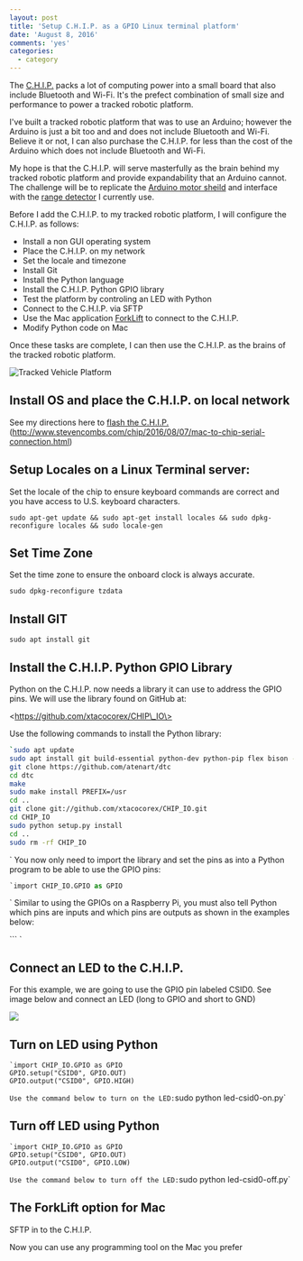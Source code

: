 ```yaml
---
layout: post
title: 'Setup C.H.I.P. as a GPIO Linux terminal platform'
date: 'August 8, 2016'
comments: 'yes'
categories:
  - category
---
```


The [C.H.I.P.][1] packs a lot of computing power into a small board that also include Bluetooth and Wi-Fi. It's the prefect combination of small size and performance to power a tracked robotic platform. 

I've built a tracked robotic platform that was to use an Arduino; however the Arduino is just a bit too and and does not include Bluetooth and Wi-Fi. Believe it or not, I can also purchase the C.H.I.P. for less than the cost of the Arduino which does not include Bluetooth and Wi-Fi.

My hope is that the C.H.I.P. will serve masterfully as the brain behind my tracked robotic platform and provide expandability that an Arduino cannot. The challenge will be to replicate the [Arduino motor sheild][2] and interface with the [range detector][3] I currently use.

Before I add the C.H.I.P. to my tracked robotic platform, I will configure the C.H.I.P. as follows:

* Install a non GUI operating system
* Place the C.H.I.P. on my network
* Set the locale and timezone
* Install Git
* Install the Python language
* Install the C.H.I.P. Python GPIO library
* Test the platform by controling an LED with Python
* Connect to the C.H.I.P. via SFTP
* Use the Mac application [ForkLift][4] to connect to the C.H.I.P.
* Modify Python code on Mac

Once these tasks are complete, I can then use the C.H.I.P. as the brains of the tracked robotic platform.

![Tracked Vehicle Platform][image-1]

## Install OS and place the C.H.I.P. on local network

See my directions here to [flash the C.H.I.P.]()(http://www.stevencombs.com/chip/2016/08/07/mac-to-chip-serial-connection.html)

## Setup Locales on a Linux Terminal server:

Set the locale of the chip to ensure keyboard commands are correct and you have access to U.S. keyboard characters.

`sudo apt-get update && sudo apt-get install locales && sudo dpkg-reconfigure locales && sudo locale-gen`

## Set Time Zone

Set the time zone to ensure the onboard clock is always accurate.

`sudo dpkg-reconfigure tzdata`

## Install GIT

`sudo apt install git`

## Install the C.H.I.P. Python GPIO Library
Python on the C.H.I.P. now needs a library it can use to address the GPIO pins. We will use the library found on GitHub at:

\<https://github.com/xtacocorex/CHIP\_IO\>

Use the following commands to install the Python library:

```bash
`sudo apt update
sudo apt install git build-essential python-dev python-pip flex bison -y
git clone https://github.com/atenart/dtc
cd dtc
make
sudo make install PREFIX=/usr
cd ..
git clone git://github.com/xtacocorex/CHIP_IO.git
cd CHIP_IO
sudo python setup.py install
cd ..
sudo rm -rf CHIP_IO
```
\`
You now only need to import the library and set the pins as  into a Python program to be able to use the GPIO pins:

```python
`import CHIP_IO.GPIO as GPIO
```
\`
Similar to using the GPIOs on a Raspberry Pi, you must also tell Python which pins are inputs and which pins are outputs as shown in the examples below:

\`\`\`
\`
## Connect an LED to the C.H.I.P.
For this example, we are going to use the GPIO pin labeled CSID0. See image below and connect an LED (long to GPIO and short to GND)

![][image-2]

## Turn on LED using Python

```
`import CHIP_IO.GPIO as GPIO
GPIO.setup("CSID0", GPIO.OUT)
GPIO.output("CSID0", GPIO.HIGH)
```
`
Use the command below to turn on the LED:
`sudo python led-csid0-on.py`

## Turn off LED using Python

```
`import CHIP_IO.GPIO as GPIO
GPIO.setup("CSID0", GPIO.OUT)
GPIO.output("CSID0", GPIO.LOW)
```
`
Use the command below to turn off the LED:
`sudo python led-csid0-off.py`

## The ForkLift option for Mac

SFTP in to the C.H.I.P. 

Now you can use any programming tool on the Mac you prefer

[1]:	http://www.getchip.com
[2]:	http://amzn.to/2bd7rBX
[3]:	http://amzn.to/2aJTgTH
[4]:	!mas


[image-1]:	http://www.stevencombs.com/images/posts/chip/tracked-robotic-platform.jpg
[image-2]:	http://www.stevencombs.com/images/posts/chip/chip-led.jpg